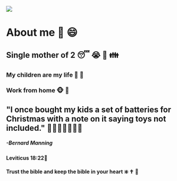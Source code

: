 ![](https://cdn.discordapp.com/attachments/861464766153359370/1069369734962872411/Untitled-1.jpg)

# About me :woman: :smile:
## Single mother of 2 :sleeping: :sob: :yellow_heart: :family:
### My children are my life :boy: :girl:
### Work from home :monkey_face: :e-mail:
## "I once bought my kids a set of batteries for Christmas with a note on it saying toys not included." :rofl::rofl::rofl::rofl::rofl::rofl::rofl:
##### -Bernard Manning
#### Leviticus 18:22:heart_decoration:
#### Trust the bible and keep the bible in your heart :sparkle: :latin_cross: :angel:

